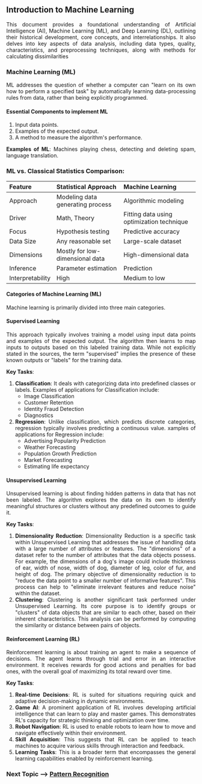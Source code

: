 <div style="text-align: justify;">

## Introduction to Machine Learning

This document provides a foundational understanding of Artificial Intelligence (AI), Machine Learning (ML), and Deep Learning (DL), outlining their historical development, core concepts, and interrelationships. It also delves into key aspects of data analysis, including data types, quality, characteristics, and preprocessing techniques, along with methods for calculating dissimilarities

### Machine Learning (ML)

ML addresses the question of whether a computer can "learn on its own how to perform a specified task" by automatically learning data-processing rules from data, rather than being explicitly programmed.

#### Essential Components to implement ML

1. Input data points.
2. Examples of the expected output.
3. A method to measure the algorithm's performance.

**Examples of ML**: Machines playing chess, detecting and deleting spam, language translation.

### ML vs. Classical Statistics Comparison:

| Feature         | Statistical Approach                  | Machine Learning                        | 
| :-------------- | :----------------------------------- | :-------------------------------------- | 
| Approach        | Modeling data generating process      | Algorithmic modeling                    | 
| Driver          | Math, Theory                         | Fitting data using optimization technique| 
| Focus           | Hypothesis testing                   | Predictive accuracy                     | 
| Data Size       | Any reasonable set                   | Large-scale dataset                     | 
| Dimensions      | Mostly for low-dimensional data      | High-dimensional data                   | 
| Inference       | Parameter estimation                 | Prediction                              | 
| Interpretability| High | Medium to low

#### Categories of Machine Learning (ML)

Machine learning is primarily divided into three main categories.

#### Supervised Learning
This approach typically involves training a model using input data points and examples of the expected output. The algorithm then learns to map inputs to outputs based on this labeled training data. While not explicitly stated in the sources, the term "supervised" implies the presence of these known outputs or "labels" for the training data.

<b>Key Tasks</b>:

1. **Classification**: It deals with categorizing data into predefined classes or labels. Examples of applications for Classification include:
    - Image Classification
    - Customer Retention
    - Identity Fraud Detection
    - Diagnostics
2. **Regression**: Unlike classification, which predicts discrete categories, regression typically involves predicting a continuous value. xamples of applications for Regression include:
    - Advertising Popularity Prediction
    - Weather Forecasting
    - Population Growth Prediction
    - Market Forecasting
    - Estimating life expectancy

#### Unsupervised Learning
Unsupervised learning is about finding hidden patterns in data that has not been labeled. The algorithm explores the data on its own to identify meaningful structures or clusters without any predefined outcomes to guide it.

<b>Key Tasks</b>:

1. **Dimensionality Reduction**: Dimensionality Reduction is a specific task within Unsupervised Learning that addresses the issue of handling data with a large number of attributes or features. The "dimensions" of a dataset refer to the number of attributes that the data objects possess. For example, the dimensions of a dog's image could include thickness of ear, width of nose, width of dog, diameter of leg, color of fur, and height of dog. The primary objective of dimensionality reduction is to "reduce the data point to a smaller number of informative features". This process can help to "eliminate irrelevant features and reduce noise" within the dataset.
2. **Clustering**: Clustering is another significant task performed under Unsupervised Learning. Its core purpose is to identify groups or "clusters" of data objects that are similar to each other, based on their inherent characteristics. This analysis can be performed by computing the similarity or distance between pairs of objects.

#### Reinforcement Learning (RL)
Reinforcement learning is about training an agent to make a sequence of decisions. The agent learns through trial and error in an interactive environment. It receives rewards for good actions and penalties for bad ones, with the overall goal of maximizing its total reward over time.

<b>Key Tasks</b>:

1. **Real-time Decisions**: RL is suited for situations requiring quick and adaptive decision-making in dynamic environments.
2. **Game AI**: A prominent application of RL involves developing artificial intelligence that can learn to play and master games. This demonstrates RL's capacity for strategic thinking and optimization over time.
3. **Robot Navigation**: RL is used to enable robots to learn how to move and navigate effectively within their environment.
4. **Skill Acquisition**: This suggests that RL can be applied to teach machines to acquire various skills through interaction and feedback.
5. **Learning Tasks**: This is a broader term that encompasses the general learning capabilities enabled by reinforcement learning.



### Next Topic --> [Pattern Recognition](./PatternReocognition.md)
</div>